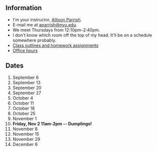 ## Information

* I'm your instructor, [Allison Parrish](http://www.decontextualize.com/).
* E-mail me at [aparrish@nyu.edu](mailto:aparrish@nyu.edu).
* We meet Thursdays from 12:10pm–2:40pm.
* I don't know which room off the top of my head. It'll be on a schedule somewhere probably.
* [Class outlines and homework assignments](https://github.com/ITPNYU/ICM-Code-2019/wiki/Homework-Allison)
* [Office hours](http://help.itp.nyu.edu/in-person/office-hours/)

## Dates

1. September 6
2. September 13
3. September 20
4. September 27
5. October 4
6. October 11
7. October 18
8. October 25
9. November 1
10. **Friday, Nov 2 11am-2pm -- Dumplings!**
11. November 8
12. November 15
13. November 29
14. December 6
